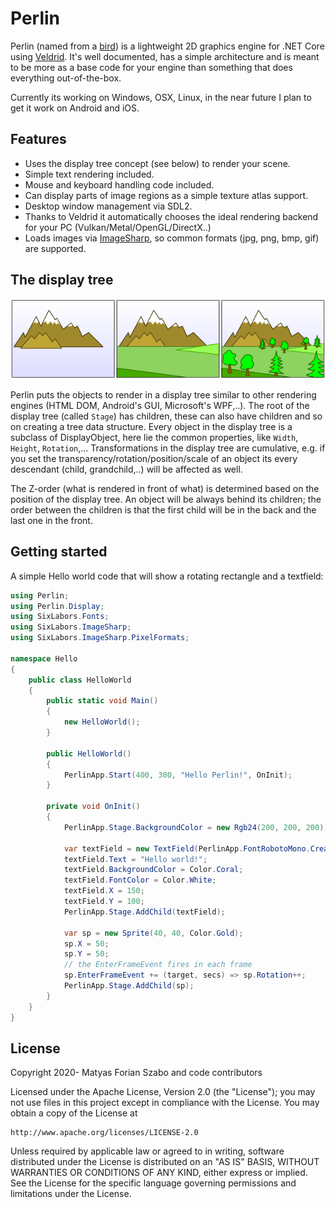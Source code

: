 # Perlin

Perlin (named from a [bird](https://en.wikipedia.org/wiki/Perlin_(falconry))) is a lightweight 2D graphics engine for .NET Core using [Veldrid](https://veldrid.dev/). It's well documented, has a simple architecture and is meant to be more as a base code for your engine than something that does everything out-of-the-box.

Currently its working on Windows, OSX, Linux, in the near future I plan to get it work on Android and iOS.

## Features

- Uses the display tree concept (see below) to render your scene.
- Simple text rendering included.
- Mouse and keyboard handling code included.
- Can display parts of image regions as a simple texture atlas support.
- Desktop window management via SDL2.
- Thanks to Veldrid it automatically chooses the ideal rendering backend for your PC (Vulkan/Metal/OpenGL/DirectX..)
- Loads images via [ImageSharp](https://github.com/SixLabors/ImageSharp), so common formats (jpg, png, bmp, gif) are supported.

## The display tree

![painter's algorithm in steps. Image from Wikipedia](Painters_algorithm.png)

Perlin puts the objects to render in a display tree similar to other rendering engines (HTML DOM, Android's GUI, Microsoft's WPF,..). The root of the display tree (called `Stage`) has children, these can also have children and so on creating a tree data structure. Every object in the display tree is a subclass of DisplayObject, here lie the common properties, like `Width`, `Height`, `Rotation`,... Transformations in the display tree are cumulative, e.g. if you set the transparency/rotation/position/scale of an object its every descendant (child, grandchild,..) will be affected as well.

The Z-order (what is rendered in front of what) is determined based on the position of the display tree. An object will be always behind its children; the order between the children is that the first child will be in the back and the last one in the front.

## Getting started

A simple Hello world code that will show a rotating rectangle and a textfield:

```c#
using Perlin;
using Perlin.Display;
using SixLabors.Fonts;
using SixLabors.ImageSharp;
using SixLabors.ImageSharp.PixelFormats;

namespace Hello
{
    public class HelloWorld
    {
        public static void Main()
        {
            new HelloWorld();
        }
        
        public HelloWorld()
        {
            PerlinApp.Start(400, 300, "Hello Perlin!", OnInit);
        }

        private void OnInit()
        {
            PerlinApp.Stage.BackgroundColor = new Rgb24(200, 200, 200);
            
            var textField = new TextField(PerlinApp.FontRobotoMono.CreateFont(18));
            textField.Text = "Hello world!";
            textField.BackgroundColor = Color.Coral;
            textField.FontColor = Color.White;
            textField.X = 150;
            textField.Y = 100;
            PerlinApp.Stage.AddChild(textField);
            
            var sp = new Sprite(40, 40, Color.Gold);
            sp.X = 50;
            sp.Y = 50;
            // the EnterFrameEvent fires in each frame
            sp.EnterFrameEvent += (target, secs) => sp.Rotation++;
            PerlinApp.Stage.AddChild(sp);
        }
    }
}
```

## License

Copyright 2020- Matyas Forian Szabo and code contributors

Licensed under the Apache License, Version 2.0 (the "License");
you may not use files in this project except in compliance with the License.
You may obtain a copy of the License at

    http://www.apache.org/licenses/LICENSE-2.0

Unless required by applicable law or agreed to in writing, software
distributed under the License is distributed on an "AS IS" BASIS,
WITHOUT WARRANTIES OR CONDITIONS OF ANY KIND, either express or implied.
See the License for the specific language governing permissions and
limitations under the License.
